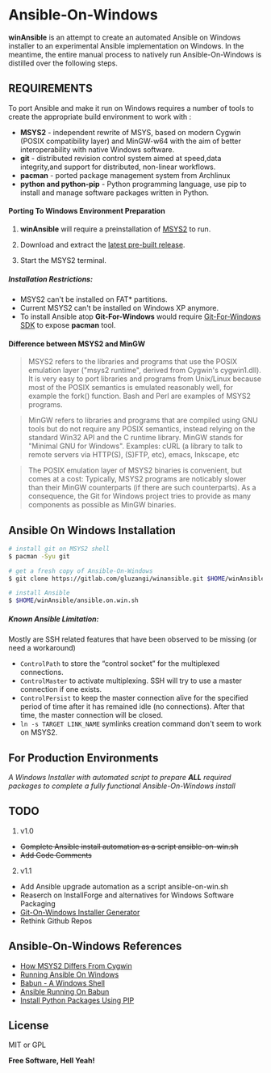# Ansible-On-Windows

__winAnsible__ is an attempt to create an automated Ansible on Windows installer to an experimental Ansible implementation on Windows. In the meantime, the entire manual process to natively run Ansible-On-Windows is distilled over the following steps.

## REQUIREMENTS

To port Ansible and make it run on Windows requires a number of tools to create the appropriate build environment to work with :

* __MSYS2__ - independent rewrite of MSYS, based on modern Cygwin (POSIX compatibility layer) and MinGW-w64 with the aim of better interoperability with native Windows software.
* __git__ - distributed revision control system aimed at speed,data integrity,and support for distributed, non-linear workflows.
* __pacman__ - ported package management system from Archlinux
* __python and python-pip__ - Python programming language, use pip to install and manage software packages written in Python.

#### Porting To Windows Environment Preparation

1. __winAnsible__ will require a preinstallation of [MSYS2](http://msys2.github.io/) to run.

2. Download and extract the [latest pre-built release](http://repo.msys2.org/distrib/x86_64/msys2-x86_64-20161025.exe).

3. Start the MSYS2 terminal.

##### Installation Restrictions:
+ MSYS2 can't be installed on FAT* partitions.
+ Current MSYS2 can't be installed on Windows XP anymore.
+ To install Ansible atop __Git-For-Windows__ would require [Git-For-Windows SDK](https://github.com/git-for-windows/build-extra/releases) to expose __pacman__ tool.

#### Difference between MSYS2 and MinGW
>MSYS2 refers to the libraries and programs that use the POSIX emulation layer ("msys2 runtime", derived from Cygwin's cygwin1.dll). It is very easy to port libraries and programs from Unix/Linux because most of the POSIX semantics is emulated reasonably well, for example the fork() function. Bash and Perl are examples of MSYS2 programs.


>MinGW refers to libraries and programs that are compiled using GNU tools but do not require any POSIX semantics, instead relying on the standard Win32 API and the C runtime library. MinGW stands for "Minimal GNU for Windows". Examples: cURL (a library to talk to remote servers via HTTP(S), (S)FTP, etc), emacs, Inkscape, etc


>The POSIX emulation layer of MSYS2 binaries is convenient, but comes at a cost: Typically, MSYS2 programs are noticably slower than their MinGW counterparts (if there are such counterparts). As a consequence, the Git for Windows project tries to provide as many components as possible as MinGW binaries.

## Ansible On Windows Installation

```sh
# install git on MSYS2 shell
$ pacman -Syu git

# get a fresh copy of Ansible-On-Windows
$ git clone https://gitlab.com/gluzangi/winansible.git $HOME/winAnsible

# install Ansible
$ $HOME/winAnsible/ansible.on.win.sh
```
##### Known Ansible Limitation:
Mostly are SSH related features that have been observed to be missing (or need a workaround)
+  `ControlPath` to store the “control socket” for the multiplexed connections.
+  `ControlMaster` to activate multiplexing. SSH will try to use a master connection if one exists.
+  `ControlPersist` to keep the master connection alive for the specified period of time after it has remained idle (no connections). After that time, the master connection will be closed.
+ `ln -s TARGET LINK_NAME` symlinks creation command don't seem to work on MSYS2.

## For Production Environments
_A Windows Installer with automated script to prepare **ALL** required packages to complete a fully functional Ansible-On-Windows install_

## TODO
1) v1.0
 - ~~Complete Ansible install automation as a script ansible-on-win.sh~~
 - ~~Add Code Comments~~

2) v1.1
 - Add Ansible upgrade automation as a script ansible-on-win.sh
 - Reaserch on InstallForge and alternatives for Windows Software Packaging
 - [Git-On-Windows Installer Generator](https://github.com/git-for-windows/build-extra)
 - Rethink Github Repos


## Ansible-On-Windows References

- [How MSYS2 Differs From Cygwin](https://sourceforge.net/p/msys2/wiki/How%20does%20MSYS2%20differ%20from%20Cygwin/)
- [Running Ansible On Windows](http://www.jeffgeerling.com/blog/running-ansible-within-windows)
- [Babun - A Windows Shell ](http://babun.github.io/index.html)
- [Ansible Running On Babun](https://github.com/tiangolo/ansible-babun-bootstrap)
- [Install Python Packages Using PIP](https://pip.pypa.io/en/stable/reference/pip_install/#requirement-specifiers)


License
----

MIT or GPL


**Free Software, Hell Yeah!**

[//]: # (These are reference links used in the body of this note and get stripped out when the markdown processor does its job. There is no need to format nicely because it shouldn't be seen. Thanks SO - http://stackoverflow.com/questions/4823468/store-comments-in-markdown-syntax)


   [gluzangi]: <https://github.com/gluzangi>
   [gitlab-repo]: <https://gitlab.com/gluzangi/winansible>
   [Python-pip]: <https://packaging.python.org/installing/#installing-from-pypi>
   [InstallForge]: <http://www.installforge.net/>
